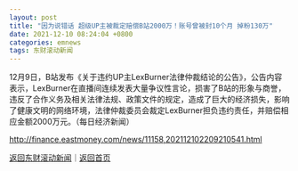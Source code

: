 ```yaml
---
layout: post
title: "因为说错话 超级UP主被裁定赔偿B站2000万！账号曾被封10个月 掉粉130万"
date: 2021-12-10 08:24:04 +0800
categories: emnews
tags: 东财滚动新闻
---
```


12月9日，B站发布《关于违约UP主LexBurner法律仲裁结论的公告》，公告内容表示，LexBurner在直播间连续发表大量争议性言论，损害了B站的形象与商誉，违反了合作义务及相关法律法规、政策文件的规定，造成了巨大的经济损失，影响了健康文明的网络环境，法律仲裁委员会裁定LexBurner担负违约责任，并赔偿相应金额2000万元。（每日经济新闻）

<http://finance.eastmoney.com/news/11158,202112102209210541.html>

[返回东财滚动新闻](//finews.withounder.com/emnews/)｜[返回首页](//finews.withounder.com/)